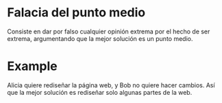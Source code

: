 # Falacia del punto medio

Consiste en dar por falso cualquier opinión extrema por el hecho de ser extrema, argumentando que la mejor solución es un punto medio.

# Example

Alicia quiere rediseñar la página web, y Bob no quiere hacer cambios. Así que la mejor solución es rediseñar solo algunas partes de la web.
